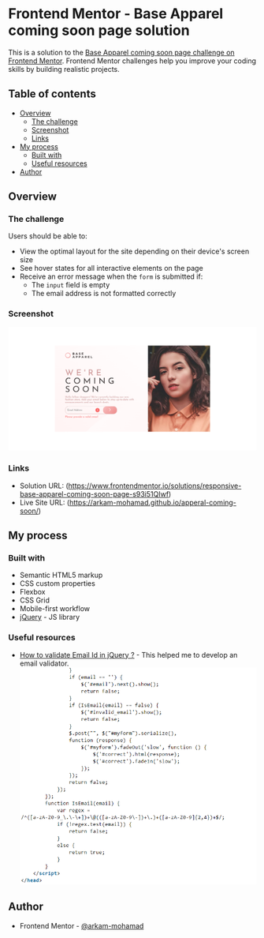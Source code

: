 # Frontend Mentor - Base Apparel coming soon page solution

This is a solution to the [Base Apparel coming soon page challenge on Frontend Mentor](https://www.frontendmentor.io/challenges/base-apparel-coming-soon-page-5d46b47f8db8a7063f9331a0). Frontend Mentor challenges help you improve your coding skills by building realistic projects. 

## Table of contents

- [Overview](#overview)
  - [The challenge](#the-challenge)
  - [Screenshot](#screenshot)
  - [Links](#links)
- [My process](#my-process)
  - [Built with](#built-with)
  - [Useful resources](#useful-resources)
- [Author](#author)

## Overview

### The challenge

Users should be able to:

- View the optimal layout for the site depending on their device's screen size
- See hover states for all interactive elements on the page
- Receive an error message when the `form` is submitted if:
  - The `input` field is empty
  - The email address is not formatted correctly

### Screenshot

![](./images/site_screenshot.png)

### Links

- Solution URL: (https://www.frontendmentor.io/solutions/responsive-base-apparel-coming-soon-page-s93i51QIwf)
- Live Site URL: (https://arkam-mohamad.github.io/apperal-coming-soon/)

## My process

### Built with

- Semantic HTML5 markup
- CSS custom properties
- Flexbox
- CSS Grid
- Mobile-first workflow
- [jQuery](https://jquery.com/) - JS library

### Useful resources

- [How to validate Email Id in jQuery ?](https://www.geeksforgeeks.org/how-to-validate-email-id-in-jquery/) - This helped me to develop an email validator.
![](./images/Capture.PNG)


## Author

- Frontend Mentor - [@arkam-mohamad](https://www.frontendmentor.io/profile/arkam-mohamad)
